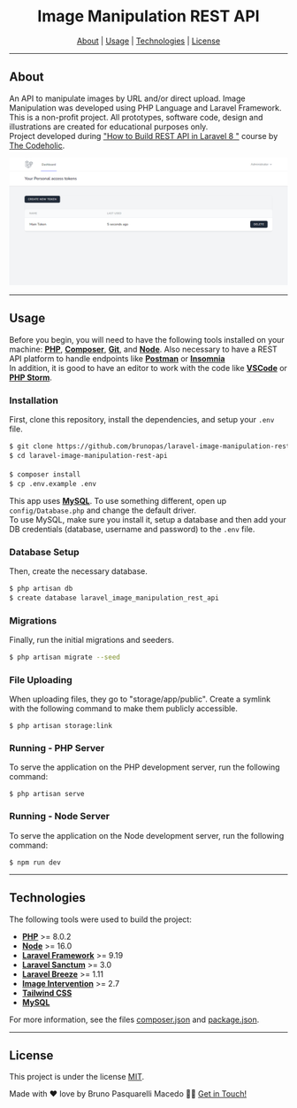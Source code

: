 <h1 align="center">
  <strong>Image Manipulation REST API</strong>
</h1>

<p align="center">
 <a href="#about">About</a> |
 <a href="#usage">Usage</a> |
 <a href="#technologies">Technologies</a> |
 <a href="#license">License</a>
</p>

---

## About

An API to manipulate images by URL and/or direct upload. Image Manipulation was developed using PHP Language and Laravel Framework.<br>
This is a non-profit project. All prototypes, software code, design and illustrations are created for educational purposes only.<br>
Project developed during <a href="https://www.youtube.com/watch?v=bvvVX9Pny84">"How to Build REST API in Laravel 8
"</a> course by <a href="https://www.youtube.com/c/TheCodeholic">The Codeholic</a>.

<img alt="Image Manipulation REST API" title="#ImageManipulationRESTAPI" src="public/github/readme-1.png" />

---

## Usage

Before you begin, you will need to have the following tools installed on your machine:
<strong><a href="https://www.php.net/">PHP</a></strong>, <strong><a href="https://getcomposer.org/">Composer</a></strong>, <strong><a href="https://git-scm.com/">Git</a></strong>, and <strong><a href="https://nodejs.org/">Node</a></strong>. Also necessary to have a REST API platform to handle endpoints like <strong><a href="https://www.postman.com/">Postman</a></strong> or <strong><a href="https://insomnia.rest/">Insomnia</a></strong><br>
In addition, it is good to have an editor to work with the code like <strong><a href="https://code.visualstudio.com/">VSCode</a></strong> or <strong><a href="https://www.jetbrains.com/phpstorm/">PHP Storm</a></strong>.

### Installation
First, clone this repository, install the dependencies, and setup your <code>.env</code> file.
```bash
$ git clone https://github.com/brunopas/laravel-image-manipulation-rest-api.git
$ cd laravel-image-manipulation-rest-api

$ composer install
$ cp .env.example .env
```
This app uses <strong><a href="https://www.mysql.com/">MySQL</a></strong>. To use something different, open up <code>config/Database.php</code> and change the default driver.<br>
To use MySQL, make sure you install it, setup a database and then add your DB credentials (database, username and password) to the <code>.env</code> file.

### Database Setup
Then, create the necessary database.
```bash
$ php artisan db
$ create database laravel_image_manipulation_rest_api
```

### Migrations
Finally, run the initial migrations and seeders.
```bash
$ php artisan migrate --seed
```

### File Uploading
When uploading files, they go to "storage/app/public". Create a symlink with the following command to make them publicly accessible.
```
$ php artisan storage:link
```

### Running - PHP Server
To serve the application on the PHP development server, run the following command:
```
$ php artisan serve
```

### Running - Node Server
To serve the application on the Node development server, run the following command:
```
$ npm run dev
```

---

## Technologies

The following tools were used to build the project:
-   **[PHP](https://www.php.net/)** >= 8.0.2
-   **[Node](https://nodejs.org/)** >= 16.0
-   **[Laravel Framework](https://laravel.com/)** >= 9.19
-   **[Laravel Sanctum](https://laravel.com/)** >= 3.0
-   **[Laravel Breeze](https://laravel.com/)** >= 1.11
-	**[Image Intervention](https://image.intervention.io/v2)** >= 2.7
-   **[Tailwind CSS](https://tailwindcss.com/)**
-   **[MySQL](https://www.mysql.com/)**

For more information, see the files [composer.json](./composer.json) and [package.json](./package.json).

---

## License

This project is under the license [MIT](./LICENSE).

Made with ❤️ love by Bruno Pasquarelli Macedo 👋🏻 [Get in Touch!](https://www.linkedin.com/in/brunopasmacedo)
